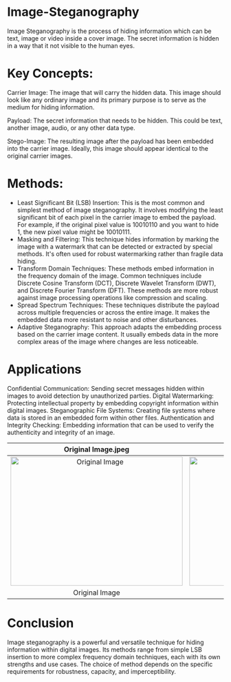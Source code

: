 # Image-Steganography
Image Steganography is the process of hiding information which can be text, image or video inside a cover image. The secret information is hidden in a way that it not visible to the human eyes.

# Key Concepts:  
Carrier Image: The image that will carry the hidden data. This image should look like any ordinary image and its primary purpose is to serve as the medium for hiding information.

Payload: The secret information that needs to be hidden. This could be text, another image, audio, or any other data type.

Stego-Image: The resulting image after the payload has been embedded into the carrier image. Ideally, this image should appear identical to the original carrier images.

# Methods:

* Least Significant Bit (LSB) Insertion:
This is the most common and simplest method of image steganography.
It involves modifying the least significant bit of each pixel in the carrier image to embed the payload.
For example, if the original pixel value is 10010110 and you want to hide 1, the new pixel value might be 10010111.
* Masking and Filtering:
This technique hides information by marking the image with a watermark that can be detected or extracted by special methods.
It's often used for robust watermarking rather than fragile data hiding.
* Transform Domain Techniques:
These methods embed information in the frequency domain of the image.
Common techniques include Discrete Cosine Transform (DCT), Discrete Wavelet Transform (DWT), and Discrete Fourier Transform (DFT).
These methods are more robust against image processing operations like compression and scaling.
* Spread Spectrum Techniques:
These techniques distribute the payload across multiple frequencies or across the entire image.
It makes the embedded data more resistant to noise and other disturbances.
* Adaptive Steganography:
This approach adapts the embedding process based on the carrier image content.
It usually embeds data in the more complex areas of the image where changes are less noticeable.

# Applications
Confidential Communication: Sending secret messages hidden within images to avoid detection by unauthorized parties.
Digital Watermarking: Protecting intellectual property by embedding copyright information within digital images.
Steganographic File Systems: Creating file systems where data is stored in an embedded form within other files.
Authentication and Integrity Checking: Embedding information that can be used to verify the authenticity and integrity of an image.






| Original Image.jpeg | Stego Image.png |
|:--------:|:-------:|
| <img src="Original Image.jpeg" alt="Original Image" height = "300" width="400"/> | <img src="Stego Image.png" alt="Stego Image" height = "300" width="400"/> |
| Original Image | Stego Image |

# Conclusion
Image steganography is a powerful and versatile technique for hiding information within digital images. Its methods range from simple LSB insertion to more complex frequency domain techniques, each with its own strengths and use cases. The choice of method depends on the specific requirements for robustness, capacity, and imperceptibility.

